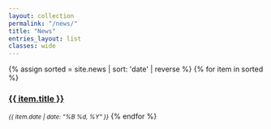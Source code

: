 ```yaml
---
layout: collection
permalink: "/news/"
title: "News"
entries_layout: list
classes: wide
---
```

{% assign sorted = site.news | sort: 'date' | reverse %}
{% for item in sorted %}
<h3><a href="{{ item.url }}">{{ item.title }}</a></h3> <small><i>{{ item.date | date: "%B %d, %Y" }}</i></small>
{% endfor %}
